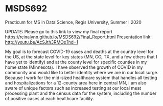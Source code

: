 # MSDS692
Practicum for MS in Data Science, Regis University, Summer I 2020

UPDATE: Please go to this link to view my final report https://reinalynn.github.io/MSDS692/Final_Report.html
Presentation link: http://youtu.be/AcSJth3RMOo?hd=1

My goal is to forecast COVID-19 cases and deaths at the country level for the US, at the state level for key states (MN, CO, TX, and a few others that I have yet to identify) and at the county level for specific counties in my home state (Minnesota). I have observed the growth of COVID in my community and would like to better identity where we are in our local surge. Because I work for the mid-sized healthcare system that handles all testing and hospitalizations for a 12-county area here in central MN, I am also aware of unique factors such as increased testing at our local meat processing plant and the census data for the system, including the number of positive cases at each healthcare facility.
